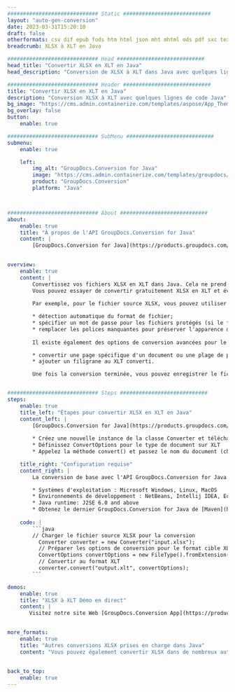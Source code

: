 ```yaml
---
############################# Static ############################
layout: "auto-gen-conversion"
date: 2023-03-31T15:20:10
draft: false
otherformats: csv dif epub fods htm html json mht mhtml ods pdf sxc tex tsv xlam xls xlsb xlsm xlsx xlt xltm xltx xml xps
breadcrumb: XLSX à XLT en Java

############################# Head ############################
head_title: "Convertir XLSX en XLT en Java"
head_description: "Conversion de XLSX à XLT dans Java avec quelques lignes de code. Convertissez plus de 160 formats de fichiers à l'aide de l'API de conversion de documents GroupDocs pour Java"

############################# Header ############################
title: "Convertir XLSX en XLT en Java"
description: "Conversion XLSX à XLT avec quelques lignes de code Java"
bg_image: "https://cms.admin.containerize.com/templates/aspose/App_Themes/V3/images/bg/header1.png"
bg_overlay: false
button:
    enable: true

############################# SubMenu ############################
submenu:
    enable: true

    left:
        img_alt: "GroupDocs.Conversion for Java"
        image: "https://cms.admin.containerize.com/templates/groupdocs/images/product-logos/90x90-noborder/groupdocs-conversion-java.png"
        product: "GroupDocs.Conversion"
        platform: "Java"



############################# About ############################
about:
    enable: true
    title: "À propos de l'API GroupDocs.Conversion for Java"
    content: |
        [GroupDocs.Conversion for Java](https://products.groupdocs.com/conversion/java/) est une API de conversion de format de fichier avancée pour la conversion entre les formats d'image et de document populaires tels que Microsoft Office, OpenDocument, PDF, HTML, e-mail, CAO. et bien plus encore avec seulement quelques lignes de code. L'API native détecte automatiquement les formats des documents originaux et propose de nombreuses options de personnalisation des documents convertis. Outre la fonction d'extraction d'informations d'un document, il prend également en charge la mise en cache des résultats de conversion sur le disque local par défaut. Cependant, tout type de stockage de cache peut être pris en charge en implémentant les interfaces appropriées - Amazon S3, Dropbox, Google Drive, Windows Azure, Reddis ou tout autre.
    

overview:
    enable: true
    content: |
        Convertissez vos fichiers XLSX en XLT dans Java. Cela ne prend que quelques lignes de code Java sur n'importe quelle plate-forme de votre choix, telle que Windows, Linux, macOS.
        Vous pouvez essayer de convertir gratuitement XLSX en XLT et évaluer la qualité des résultats de conversion. En plus des scripts de conversion de fichiers simples, vous pouvez essayer des options plus sophistiquées pour charger le fichier source XLSX et stocker la sortie XLT. 
        
        Par exemple, pour le fichier source XLSX, vous pouvez utiliser les options de chargement suivantes :

        * détection automatique du format de fichier;
        * spécifier un mot de passe pour les fichiers protégés (si le format de fichier le prend en charge);
        * remplacer les polices manquantes pour préserver l'apparence du document.
        
        Il existe également des options de conversion avancées pour le fichier XLT :

        * convertir une page spécifique d'un document ou une plage de pages;
        * ajouter un filigrane au XLT converti.

        Une fois la conversion terminée, vous pouvez enregistrer le fichier XLT dans votre chemin de fichier local ou dans un stockage tiers tel que FTP, Amazon S3, Google Drive, Dropbox, etc. Veuillez noter - pour convertir XLSX à XLT, vous n'avez pas besoin d'installer de logiciel supplémentaire, tel que MS Office, Open Office, Adobe Acrobat Reader, etc.


############################# Steps ############################
steps:
    enable: true
    title_left: "Étapes pour convertir XLSX en XLT en Java"
    content_left: |
        [GroupDocs.Conversion for Java](https://products.groupdocs.com/conversion/java/) permet aux développeurs de convertir facilement le fichier XLSX en XLT avec quelques lignes de code.
        
        * Créez une nouvelle instance de la classe Converter et téléchargez le fichier XLSX avec le chemin complet
        * Définissez ConvertOptions pour le type de document sur XLT
        * Appelez la méthode convert() et passez le nom du document (chemin complet) et le format (XLT) en tant que paramètre

    title_right: "Configuration requise"
    content_right: |
        La conversion de base avec l'API GroupDocs.Conversion for Java peut être effectuée avec seulement quelques lignes de code. Nos API sont prises en charge sur toutes les principales plates-formes et systèmes d'exploitation. Avant d'exécuter le code ci-dessous, assurez-vous que les prérequis suivants sont installés sur votre système.

        * Systèmes d'exploitation : Microsoft Windows, Linux, MacOS
        * Environnements de développement : NetBeans, Intellij IDEA, Eclipse, etc.
        * Java runtime: J2SE 6.0 and above
        * Obtenez le dernier GroupDocs.Conversion for Java de [Maven](https://repository.groupdocs.com/webapp/#/artifacts/browse/tree/General/repo/com/groupdocs/groupdocs-conversion)
         
    code: |
        ```java    
        // Charger le fichier source XLSX pour la conversion
          Converter converter = new Converter("input.xlsx");
          // Préparer les options de conversion pour le format cible XLT
          ConvertOptions convertOptions = new FileType().fromExtension("xlt").getConvertOptions();
          // Convertir au format XLT
          converter.convert("output.xlt", convertOptions);
        ```

demos:
    enable: true
    title: "XLSX à XLT Démo en direct"
    content: |
       Visitez notre site Web [GroupDocs.Conversion App](https://products.groupdocs.app/conversion/family) et essayez la conversion XLSX à XLT maintenant. La démo gratuite présente les avantages suivants
          

more_formats:
    enable: true
    title: "Autres conversions XLSX prises en charge dans Java"
    content: "Vous pouvez également convertir XLSX dans de nombreux autres formats de fichiers. Veuillez consulter la liste ci-dessous."
       
       
back_to_top:
    enable: true
---
```

